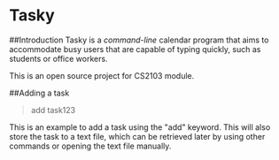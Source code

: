 # Tasky

##Introduction
Tasky is a _command-line_ calendar program that aims to accommodate busy users that are capable of typing quickly,
such as students or office workers.

This is an open source project for CS2103 module.

##Adding a task

> add task123

This is an example to add a task using the "add" keyword. This will also store the task to a text file, which can be
retrieved later by using other commands or opening the text file manually.